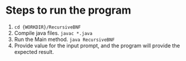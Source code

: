 # Steps to run the program

1. `cd {WORKDIR}/RecursiveBNF`
2. Compile java files. `javac *.java`
3. Run the Main method. `java RecursiveBNF`
4. Provide value for the input prompt, and the program will provide the expected result.


